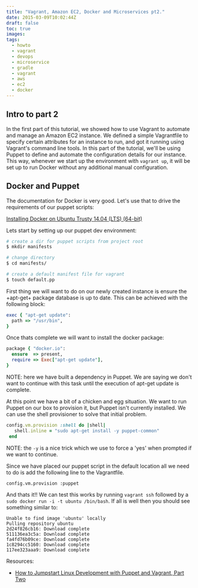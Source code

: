 ```yaml
---
title: "Vagrant, Amazon EC2, Docker and Microservices pt2."
date: 2015-03-09T10:02:44Z
draft: false
toc: true
images:
tags:
  - howto
  - vagrant
  - devops
  - microservice
  - gradle
  - vagrant
  - aws
  - ec2
  - docker
---
```


## Intro to part 2

In the first part of this tutorial, we showed how to use Vagrant to automate and manage an Amazon EC2 instance. We defined a simple Vagrantfile to specify certain attributes for an instance to run, and got it running using Vagrant's command line tools. In this part of the tutorial, we'll be using Puppet to define and automate the configuration details for our instance. This way, whenever we start up the environment with `vagrant up`, it will be set up to run Docker without any additional manual configuration.

## Docker and Puppet

The documentation for Docker is very good. Let's use that to drive the requirements of our puppet scripts:

[Installing Docker on Ubuntu Trusty 14.04 (LTS) (64-bit)](https://docs.docker.com/installation/ubuntulinux/)

Lets start by setting up our puppet dev environment:

``` bash
# create a dir for puppet scripts from project root
$ mkdir manifests

# change directory
$ cd manifests/

# create a default manifest file for vagrant
$ touch default.pp
```

First thing we will want to do on our newly created instance is ensure the +apt-get+ package database is up to date. This can be achieved with the following block:

``` ruby
exec { "apt-get update":
  path => "/usr/bin",
}
```

Once thats complete we will want to install the docker package:

``` ruby
package { "docker.io":
  ensure  => present,
  require => Exec["apt-get update"],
}
```

NOTE: here we have built a dependency in Puppet. We are saying we don't want to continue with this task until the execution of apt-get update is complete.

At this point we have a bit of a chicken and egg situation. We want to run Puppet on our box to provision it, but Puppet isn't currently installed. We can use the shell provisioner to solve that initial problem.

``` ruby
config.vm.provision :shell do |shell|
   shell.inline = "sudo apt-get install -y puppet-common"
 end
```

NOTE: the `-y` is a nice trick which we use to force a 'yes' when prompted if we want to continue.

Since we have placed our puppet script in the default location all we need to do is add the following line to the Vagrantfile.

`config.vm.provision :puppet`

And thats it!! We can test this works by running `vagrant ssh` followed by a `sudo docker run -i -t ubuntu /bin/bash`. If all is well then you should see something similar to:

```
Unable to find image 'ubuntu' locally
Pulling repository ubuntu
2d24f826cb16: Download complete
511136ea3c5a: Download complete
fa4fd76b09ce: Download complete
1c8294cc5160: Download complete
117ee323aaa9: Download complete
```

Resources:

* [How to Jumpstart Linux Development with Puppet and Vagrant, Part Two](http://www.linux.com/learn/tutorials/696255-jumpstart-your-linux-development-environment-with-puppet-and-vagrant)
